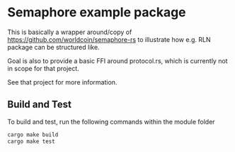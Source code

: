 # Semaphore example package

This is basically a wrapper around/copy of
https://github.com/worldcoin/semaphore-rs to illustrate how e.g. RLN package
can be structured like.

Goal is also to provide a basic FFI around protocol.rs, which is currently not
in scope for that project.

See that project for more information.

## Build and Test

To build and test, run the following commands within the module folder
```bash
cargo make build
cargo make test
```
